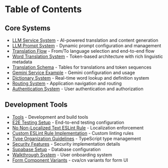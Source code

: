 # Table of Contents

## Core Systems

- [LLM Service System](llm-service-system.md) - AI-powered translation and content generation
- [LLM Prompt System](llm-prompt-system.md) - Dynamic prompt configuration and management
- [Translation Flow](translation-flow.md) - From/To language selection and end-to-end flow
- [Word Translation System](word-translation-system.md) - Token-based architecture with rich linguistic metadata
 - [Translation Schema](translation-schema.md) - Tables for translations and token sequences
- [Gemini Service Example](gemini-service-example.md) - Gemini configuration and usage
- [Dictionary System](dictionary-system.md) - Real-time word lookup and definition system
- [Routing System](routing-system.md) - Application navigation and routing
- [Authentication System](auth-system.md) - User authentication and authorization

## Development Tools

- [Tools](tools.md) - Development and build tools
- [E2E Testing Setup](e2e-qa.md) - End-to-end testing configuration
- [No Non-Localized Text ESLint Rule](no-non-localized-text-rule.md) - Localization enforcement
- [Custom ESLint Rule Implementation](custom-eslint-rule-implementation.md) - Custom linting rules
- [Type Organization Guidelines](type-organization-guidelines.md) - TypeScript type management
- [Security Features](security-features.md) - Security implementation details
- [Supabase Setup](supabase-setup.md) - Database configuration
- [Walkthrough System](walkthrough-system.md) - User onboarding system
- [Form Component Variants](form-variants.md) - cva/cn variants for form UI
